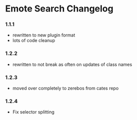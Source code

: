 # Emote Search Changelog

### 1.1.1

- rewritten to new plugin format
- lots of code cleanup

### 1.2.2

- rewritten to not break as often on updates of class names

### 1.2.3

 - moved over completely to zerebos from cates repo
 
### 1.2.4

 - Fix selector splitting
